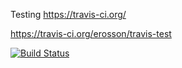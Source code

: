 Testing https://travis-ci.org/

https://travis-ci.org/erosson/travis-test

[![Build Status](https://travis-ci.org/erosson/travis-test.svg?branch=master)](https://travis-ci.org/erosson/travis-test)
